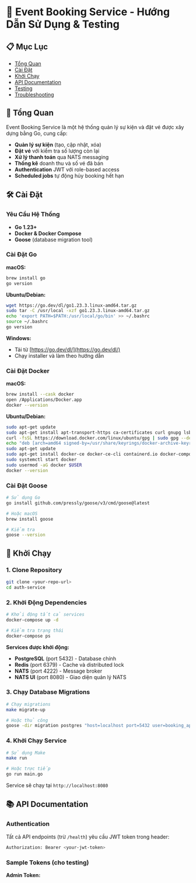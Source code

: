 # 🎫 Event Booking Service - Hướng Dẫn Sử Dụng & Testing

## 📋 Mục Lục

- [Tổng Quan](#-tổng-quan)
- [Cài Đặt](#-cài-đặt)
- [Khởi Chạy](#-khởi-chạy)
- [API Documentation](#-api-documentation)
- [Testing](#-testing)
- [Troubleshooting](#-troubleshooting)

## 🎯 Tổng Quan

Event Booking Service là một hệ thống quản lý sự kiện và đặt vé được xây dựng bằng Go, cung cấp:

- **Quản lý sự kiện** (tạo, cập nhật, xóa)
- **Đặt vé** với kiểm tra số lượng còn lại
- **Xử lý thanh toán** qua NATS messaging
- **Thống kê** doanh thu và số vé đã bán
- **Authentication** JWT với role-based access
- **Scheduled jobs** tự động hủy booking hết hạn

## 🛠️ Cài Đặt

### Yêu Cầu Hệ Thống

- **Go 1.23+**
- **Docker & Docker Compose**
- **Goose** (database migration tool)

### Cài Đặt Go

**macOS:**
```bash
brew install go
go version
```

**Ubuntu/Debian:**
```bash
wget https://go.dev/dl/go1.23.3.linux-amd64.tar.gz
sudo tar -C /usr/local -xzf go1.23.3.linux-amd64.tar.gz
echo 'export PATH=$PATH:/usr/local/go/bin' >> ~/.bashrc
source ~/.bashrc
go version
```

**Windows:**
- Tải từ [https://go.dev/dl/](https://go.dev/dl/)
- Chạy installer và làm theo hướng dẫn

### Cài Đặt Docker

**macOS:**
```bash
brew install --cask docker
open /Applications/Docker.app
docker --version
```

**Ubuntu/Debian:**
```bash
sudo apt-get update
sudo apt-get install apt-transport-https ca-certificates curl gnupg lsb-release
curl -fsSL https://download.docker.com/linux/ubuntu/gpg | sudo gpg --dearmor -o /usr/share/keyrings/docker-archive-keyring.gpg
echo "deb [arch=amd64 signed-by=/usr/share/keyrings/docker-archive-keyring.gpg] https://download.docker.com/linux/ubuntu $(lsb_release -cs) stable" | sudo tee /etc/apt/sources.list.d/docker.list > /dev/null
sudo apt-get update
sudo apt-get install docker-ce docker-ce-cli containerd.io docker-compose-plugin
sudo systemctl start docker
sudo usermod -aG docker $USER
docker --version
```

### Cài Đặt Goose

```bash
# Sử dụng Go
go install github.com/pressly/goose/v3/cmd/goose@latest

# Hoặc macOS
brew install goose

# Kiểm tra
goose --version
```

## 🚀 Khởi Chạy

### 1. Clone Repository

```bash
git clone <your-repo-url>
cd auth-service
```

### 2. Khởi Động Dependencies

```bash
# Khởi động tất cả services
docker-compose up -d

# Kiểm tra trạng thái
docker-compose ps
```

**Services được khởi động:**
- **PostgreSQL** (port 5432) - Database chính
- **Redis** (port 6379) - Cache và distributed lock
- **NATS** (port 4222) - Message broker
- **NATS UI** (port 8080) - Giao diện quản lý NATS

### 3. Chạy Database Migrations

```bash
# Chạy migrations
make migrate-up

# Hoặc thủ công
goose -dir migration postgres "host=localhost port=5432 user=booking_app password=X4pV7_qM9%tN1wK6@rG8jM2Z dbname=booking sslmode=disable" up
```

### 4. Khởi Chạy Service

```bash
# Sử dụng Make
make run

# Hoặc trực tiếp
go run main.go
```

Service sẽ chạy tại `http://localhost:8080`

## 📚 API Documentation

### Authentication

Tất cả API endpoints (trừ `/health`) yêu cầu JWT token trong header:

```bash
Authorization: Bearer <your-jwt-token>
```

### Sample Tokens (cho testing)

**Admin Token:**


